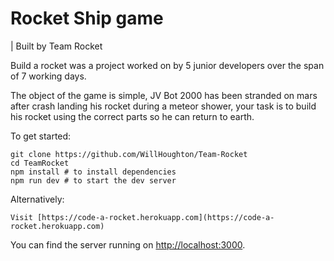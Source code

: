 # Rocket Ship game
| Built by Team Rocket

Build a rocket was a project worked on by 5 junior developers over the span of 7 working days. 

The object of the game is simple, JV Bot 2000 has been stranded on mars after crash landing his rocket during a meteor shower, your task is to build his rocket using the correct parts so he can return to earth.


To get started:

```
git clone https://github.com/WillHoughton/Team-Rocket
cd TeamRocket
npm install # to install dependencies
npm run dev # to start the dev server
```

Alternatively:

```
Visit [https://code-a-rocket.herokuapp.com](https://code-a-rocket.herokuapp.com)
```

You can find the server running on [http://localhost:3000](http://localhost:3000).



